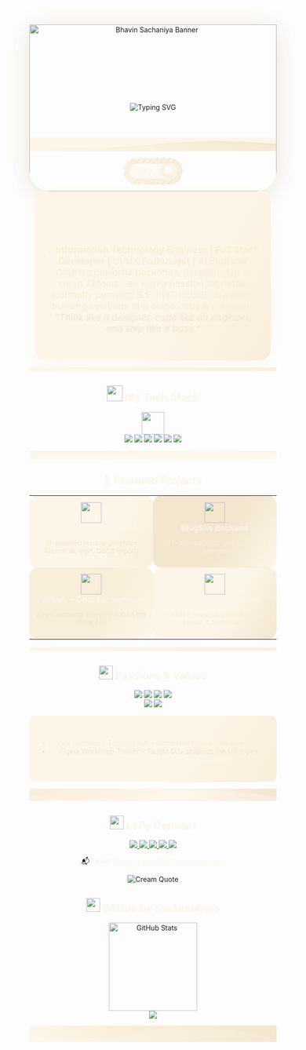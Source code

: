 <!--
Bhavin Sachaniya | Cream/Minimal Animated README
Theme: Animated, Eye-catching, Glassmorphism with Warm Cream (#FDF5E8) and subtle shade variants
Text is #FDF5E8, with soft gradients and varying cream shades for visual interest
-->

<!-- FULL WIDTH BACKGROUND IMAGE WITH HERO ANIMATION OVERLAY -->
<div align="center" style="position:relative;width:100%;">
  <img src="https://media.licdn.com/dms/image/v2/D5616AQGt-nNkYuqk9Q/profile-displaybackgroundimage-shrink_350_1400/B56Zbt_zLbH4AY-/0/1747749651679?e=1757548800&v=beta&t=DuM8PhHsaOKKI9TA64F-0SjC9Sp-kJ2QQCx2ZLZNCZQ" width="100%" style="min-width:340px;max-height:340px;object-fit:cover;filter:brightness(0.93) blur(0.1px);border-radius:0 0 42px 42px;box-shadow:0 8px 54px 0 #fdf5e8 ;z-index:1;" alt="Bhavin Sachaniya Banner"/>
  <div style="margin-top:-180px;padding:0 0 40px 0;">
    <img src="https://readme-typing-svg.demolab.com?font=Fira+Code&weight=900&pause=650&color=FDF5E8&center=true&vCenter=true&width=760&lines=Hey%2C+I'm+Bhavin+Sachaniya!;Full+Stack+Web+Developer+%7C+UI%2FUX+Enthusiast;AI+Explorer+%7C+IT+Engineer;Welcome+to+my+Portfolio!+%F0%9F%8C%88" alt="Typing SVG"/>
  </div>
</div>

<!-- CUSTOM CREAM SVG WAVE (NO PURPLE) -->
<p align="center">
  <svg width="100%" height="65" viewBox="0 0 1200 65" fill="none" xmlns="http://www.w3.org/2000/svg">
    <rect width="1200" height="65" fill="#FDF5E8"/>
    <linearGradient id="wavegrad" x1="0" y1="0" x2="1200" y2="65" gradientUnits="userSpaceOnUse">
      <stop stop-color="#FDF5E8"/>
      <stop offset="0.5" stop-color="#F8EED9"/>
      <stop offset="1" stop-color="#F2E6CE"/>
    </linearGradient>
    <path d="M0 40 Q 300 65 600 32 Q 900 0 1200 30 V65 H0 Z" fill="url(#wavegrad)" />
    <path d="M0 50 Q 300 65 600 38 Q 900 20 1200 40 V65 H0 Z" fill="#fff" fill-opacity="0.12"/>
  </svg>
</p>

<!-- CUSTOM GLASSY SWITCH SVG (CREAM) -->
<p align="center">
  <svg width="120" height="54" viewBox="0 0 120 54" fill="none" xmlns="http://www.w3.org/2000/svg">
    <defs>
      <linearGradient id="switchbg" x1="0" y1="0" x2="120" y2="54" gradientUnits="userSpaceOnUse">
        <stop stop-color="#FDF5E8"/>
        <stop offset="0.5" stop-color="#F8EED9"/>
        <stop offset="1" stop-color="#F2E6CE"/>
      </linearGradient>
      <radialGradient id="thumbgrad" cx="0.55" cy="0.4" r="0.8">
        <stop offset="0%" stop-color="#fff"/>
        <stop offset="80%" stop-color="#F8EED9"/>
        <stop offset="100%" stop-color="#F2E6CE"/>
      </radialGradient>
      <pattern id="imgbg" patternUnits="userSpaceOnUse" width="12" height="12">
        <rect x="0" y="0" width="12" height="12" fill="#FDF5E8"/>
        <path d="M0,12 L12,0" stroke="#f2e6ce" stroke-width="3"/>
        <path d="M6,12 L12,6" stroke="#F8EED9" stroke-width="1.5"/>
      </pattern>
      <filter id="creamglow" x="0" y="0" width="200%" height="200%">
        <feDropShadow dx="0" dy="0" stdDeviation="4" flood-color="#FDF5E8" flood-opacity="0.6"/>
      </filter>
    </defs>
    <rect width="120" height="54" rx="27" fill="url(#switchbg)"/>
    <rect width="120" height="54" rx="27" fill="url(#imgbg)" opacity="0.55"/>
    <rect x="10" y="10" width="100" height="34" rx="17" fill="rgba(255,255,255,0.54)" stroke="#F8EED9" stroke-width="3" filter="url(#creamglow)"/>
    <g>
      <circle cx="90" cy="27" r="15" fill="url(#thumbgrad)" filter="url(#creamglow)"/>
      <ellipse cx="93" cy="23" rx="7" ry="3" fill="#fff" opacity="0.25"/>
    </g>
    <ellipse cx="90" cy="36" rx="10" ry="3.5" fill="#F2E6CE" opacity="0.2"/>
    <text x="28" y="34" fill="#FDF5E8" font-size="15" font-family="Fira Code, monospace" font-weight="bold" opacity="0.86">ON</text>
  </svg>
</p>

<!-- ABOUT SECTION (Glassmorphism Card) -->
<div align="center" style="background:linear-gradient(120deg,#FDF5E8 60%,#F8EED9 100%);border-radius:22px;box-shadow:0 8px 32px 0 #fdf5e8aa;backdrop-filter:blur(8px);padding:34px 20px;margin:0 12px;max-width:700px;">
  <h2 style="color:#FDF5E8;">Hi, I'm Bhavin!</h2>
  <p align="center" style="font-size:19px;color:#F8EED9;max-width:600px;">
    💡 <b>Information Technology Engineer | Full Stack Developer | UI/UX Enthusiast | AI Explorer</b><br>
    Crafting powerful backends, delightful UIs & smart AI tools—all with a passion for detail.<br>
    Currently pursuing B.E. in IT (2026), driven by building solutions that blend code & creativity.<br>
    <i style="color:#F2E6CE;">“Think like a designer, code like an engineer, and ship like a boss.”</i>
  </p>
</div>

<!-- SOFT CREAM GRADIENT DIVIDER -->
<p align="center">
  <svg width="100%" height="18" viewBox="0 0 1200 18" fill="none" xmlns="http://www.w3.org/2000/svg">
    <linearGradient id="divgrad" x1="0" y1="0" x2="1200" y2="18" gradientUnits="userSpaceOnUse">
      <stop stop-color="#FDF5E8"/>
      <stop offset="1" stop-color="#F8EED9"/>
    </linearGradient>
    <rect width="1200" height="18" fill="url(#divgrad)"/>
  </svg>
</p>

<!-- TECHNOLOGY STACK -->
<h2 align="center" style="color:#FDF5E8;">
  <img src="https://img.icons8.com/color/48/000000/laptop.png" width="32"/>
  My Tech Stack
</h2>
<p align="center">
  <img src="https://skillicons.dev/icons?i=js,nodejs,express,react,mongodb,python,php,html,css,figma,postman,github,canva,ps" height="46" /><br/>
  <img src="https://img.shields.io/badge/AI%20%26%20NLP-FDF5E8?style=for-the-badge&logo=google&logoColor=gray"/>
  <img src="https://img.shields.io/badge/Gemini%20API-F8EED9?style=for-the-badge"/>
  <img src="https://img.shields.io/badge/JWT%20Auth-F2E6CE?style=for-the-badge"/>
  <img src="https://img.shields.io/badge/REST%20APIs-FDF5E8?style=for-the-badge"/>
  <img src="https://img.shields.io/badge/BeautifulSoup-F8EED9?style=for-the-badge"/>
  <img src="https://img.shields.io/badge/asyncio-F2E6CE?style=for-the-badge"/>
</p>

<!-- WAVY DIVIDER WITH SHADES -->
<p align="center">
  <svg width="100%" height="45" viewBox="0 0 1200 45" fill="none" xmlns="http://www.w3.org/2000/svg">
    <linearGradient id="wavediv" x1="0" y1="0" x2="1200" y2="45">
      <stop stop-color="#FDF5E8"/>
      <stop offset="0.7" stop-color="#F8EED9"/>
      <stop offset="1" stop-color="#F2E6CE"/>
    </linearGradient>
    <rect width="1200" height="45" fill="url(#wavediv)"/>
    <path d="M0 15 Q 300 45 600 12 Q 900 -10 1200 20 V45 H0 Z" fill="#fff" fill-opacity="0.18"/>
  </svg>
</p>

<!-- PROJECTS SECTION (Glass Cards Simulation) -->
<h2 align="center" style="color:#FDF5E8;">🚀 Featured Projects</h2>
<div align="center">
  <table>
    <tr>
      <td align="center" width="48%" style="background:linear-gradient(120deg,#FDF5E8 60%,#F8EED9 100%);border-radius:18px;padding:13px">
        <a href="https://github.com/Bhavinsachaniya/ResumeBuilder-AI" target="_blank" style="text-decoration:none;">
          <img src="https://img.icons8.com/color/96/artificial-intelligence.png" width="42"/><br>
          <b style="color:#FDF5E8;">Resume Builder with AI</b>
        </a>
        <p style="font-size:13px;color:#F2E6CE;">AI-powered resume generator (Gemini AI, login, DOCX export)</p>
      </td>
      <td align="center" width="48%" style="background:linear-gradient(120deg,#F2E6CE 60%,#FDF5E8 100%);border-radius:18px;padding:13px">
        <a href="https://github.com/Bhavinsachaniya/BlogSite-Backend" target="_blank" style="text-decoration:none;">
          <img src="https://img.icons8.com/color/96/blog.png" width="42"/><br>
          <b style="color:#FDF5E8;">BlogSite Backend</b>
        </a>
        <p style="font-size:13px;color:#F8EED9;">JWT-auth backend with social/OTP features</p>
      </td>
    </tr>
    <tr>
      <td align="center" width="48%" style="background:linear-gradient(120deg,#F8EED9 60%,#FDF5E8 100%);border-radius:18px;padding:13px">
        <a href="https://github.com/Bhavinsachaniya/Jawab-ChatBot" target="_blank" style="text-decoration:none;">
          <img src="https://img.icons8.com/color/96/robot-2.png" width="42"/><br>
          <b style="color:#FDF5E8;">Jawab - Chat Bot Service</b>
        </a>
        <p style="font-size:13px;color:#F2E6CE;">Async scraping + Gemini AI Q&A bot (Flask API)</p>
      </td>
      <td align="center" width="48%" style="background:linear-gradient(120deg,#FDF5E8 60%,#F2E6CE 100%);border-radius:18px;padding:13px">
        <a href="https://www.figma.com/@Bhavinsachaniya" target="_blank" style="text-decoration:none;">
          <img src="https://img.icons8.com/color/96/design--v2.png" width="42"/><br>
          <b style="color:#FDF5E8;">Figma Design Systems</b>
        </a>
        <p style="font-size:13px;color:#F8EED9;">UI kits for web, Android, iOS job portals & dashboards</p>
      </td>
    </tr>
  </table>
</div>

<!-- CREAM GRADIENT DIVIDER -->
<p align="center">
  <svg width="100%" height="18" viewBox="0 0 1200 18" fill="none" xmlns="http://www.w3.org/2000/svg">
    <rect width="1200" height="18" fill="url(#divgrad)"/>
  </svg>
</p>

<!-- PASSION & VALUES -->
<h2 align="center" style="color:#FDF5E8;">
  <img src="https://img.icons8.com/color/48/000000/light-on--v2.png" width="28"/>
  Passions & Values
</h2>
<p align="center">
  <img src="https://img.shields.io/badge/Full%20Stack%20Development-FDF5E8?style=for-the-badge"/>
  <img src="https://img.shields.io/badge/AI%20%26%20Machine%20Learning-F8EED9?style=for-the-badge"/>
  <img src="https://img.shields.io/badge/UI/UX%20Design-F2E6CE?style=for-the-badge"/>
  <img src="https://img.shields.io/badge/Impactful%20User%20Experiences-FDF5E8?style=for-the-badge"/><br/>
  <img src="https://img.shields.io/badge/Problem%20Solving-F8EED9?style=for-the-badge"/>
  <img src="https://img.shields.io/badge/Creative%20Thinking-F2E6CE?style=for-the-badge"/>
</p>

<!-- LEADERSHIP & EXTRAS (Soft Section) -->
<div align="center" style="background:linear-gradient(120deg,#FDF5E8 60%,#F8EED9 100%);border-radius:14px;padding:16px 18px;">
  <b style="color:#FDF5E8;">👑 Leadership & Fun</b>
  <ul>
    <li style="color:#F8EED9;">Vice President, Techno Club – Orchestrated 10+ college events</li>
    <li style="color:#F2E6CE;">Figma Workshop Trainer – Taught 50+ students the UX ropes</li>
    <li style="color:#FDF5E8;">🎸 Guitar, 🎥 Photography, ✈️ Travel explorer</li>
  </ul>
</div>

<!-- CREAM WAVES DIVIDER -->
<p align="center">
  <svg width="100%" height="60" viewBox="0 0 1200 60" fill="none" xmlns="http://www.w3.org/2000/svg">
    <linearGradient id="wavefooter" x1="0" y1="0" x2="1200" y2="60" gradientUnits="userSpaceOnUse">
      <stop stop-color="#F8EED9"/>
      <stop offset="0.6" stop-color="#FDF5E8"/>
      <stop offset="1" stop-color="#F2E6CE"/>
    </linearGradient>
    <rect width="1200" height="60" fill="url(#wavefooter)"/>
    <path d="M0 30 Q 300 70 600 20 Q 900 -10 1200 40 V60 H0 Z" fill="#fff" fill-opacity="0.19"/>
  </svg>
</p>

<!-- CONTACTS - Cream Soft UI Buttons -->
<h2 align="center" style="color:#FDF5E8;">
  <img src="https://img.icons8.com/color/48/000000/communication--v2.png" width="28"/>
  Let's Connect
</h2>
<p align="center">
  <a href="https://github.com/Bhavinsachaniya">
    <img src="https://img.shields.io/badge/GitHub-FDF5E8?style=for-the-badge&logo=github&logoColor=gray"/>
  </a>
  <a href="https://www.linkedin.com/in/bhavin-sachaniya-494ae/">
    <img src="https://img.shields.io/badge/LinkedIn-F2E6CE?style=for-the-badge&logo=linkedin&logoColor=gray"/>
  </a>
  <a href="https://behance.net/Bhavinsachaniya">
    <img src="https://img.shields.io/badge/Behance-F8EED9?style=for-the-badge&logo=behance&logoColor=gray"/>
  </a>
  <a href="https://medium.com/@Bhavinsachaniya">
    <img src="https://img.shields.io/badge/Medium-FDF5E8?style=for-the-badge&logo=medium&logoColor=gray"/>
  </a>
  <a href="https://bhavinsachaniya.webflow.io/">
    <img src="https://img.shields.io/badge/Portfolio-F2E6CE?style=for-the-badge&logo=firefox-browser&logoColor=gray"/>
  </a>
</p>
<p align="center">
  📬 <b style="color:#FDF5E8;">Email:</b> <a href="mailto:bhavin.sachaniya.200@gmail.com" style="color:#FDF5E8;">bhavin.sachaniya.200@gmail.com</a>
</p>

<!-- NEON QUOTE ANIMATION - CREAM -->
<p align="center">
  <img src="https://readme-typing-svg.demolab.com?font=Fira+Code&weight=900&duration=4000&pause=800&color=F2E6CE&center=true&vCenter=true&width=700&lines=Think+like+a+designer%2C+code+like+an+engineer%2C+and+ship+like+a+boss." alt="Cream Quote" />
</p>

<!-- STATS -->
<h2 align="center" style="color:#FDF5E8;">
  <img src="https://img.icons8.com/color/48/000000/combo-chart--v2.png" width="28"/>
  GitHub by the Numbers
</h2>
<p align="center">
  <img src="https://github-readme-stats.vercel.app/api?username=Bhavinsachaniya&show_icons=true&theme=default&hide_border=true" alt="GitHub Stats" height="180"/>
  <br>
  <img src="https://github-profile-summary-cards.vercel.app/api/cards/profile-details?username=Bhavinsachaniya&theme=default"/>
</p>

<!-- FINAL CREAM WAVE (Rich Gradient) -->
<p align="center">
  <svg width="100%" height="80" viewBox="0 0 1200 80" fill="none" xmlns="http://www.w3.org/2000/svg">
    <linearGradient id="wavefinal" x1="0" y1="0" x2="1200" y2="80" gradientUnits="userSpaceOnUse">
      <stop stop-color="#FDF5E8"/>
      <stop offset="0.4" stop-color="#F8EED9"/>
      <stop offset="1" stop-color="#F2E6CE"/>
    </linearGradient>
    <rect width="1200" height="80" fill="url(#wavefinal)"/>
    <path d="M0 50 Q 300 90 600 20 Q 900 -20 1200 70 V80 H0 Z" fill="#fff" fill-opacity="0.13"/>
  </svg>
</p>
